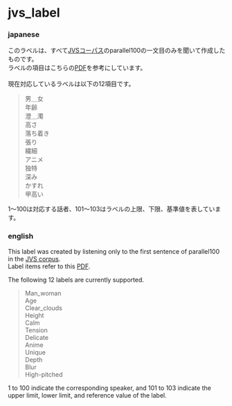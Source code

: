 # jvs_label

### japanese
このラベルは、すべて[JVSコーパス](https://sites.google.com/site/shinnosuketakamichi/research-topics/jvs_corpus)のparallel100の一文目のみを聞いて作成したものです。<br>
ラベルの項目はこちらの[PDF](https://lab.synergy-marketing.co.jp/wpsys/wp-content/uploads/2014/03/201403_asj.pdf)を参考にしています。<br>
<br>
現在対応しているラベルは以下の12項目です。

> 男＿女<br>
年齢<br>
澄＿濁<br>
高さ<br>
落ち着き<br>
張り<br>
繊細<br>
アニメ<br>
独特<br>
深み<br>
かすれ<br>
甲高い<br>

1～100は対応する話者、101～103はラベルの上限、下限、基準値を表しています。


### english
This label was created by listening only to the first sentence of parallel100 in the [JVS corpus](https://sites.google.com/site/shinnosuketakamichi/research-topics/jvs_corpus).<br>
Label items refer to this [PDF](https://lab.synergy-marketing.co.jp/wpsys/wp-content/uploads/2014/03/201403_asj.pdf).

The following 12 labels are currently supported.

> Man_woman <br>
Age <br>
Clear_clouds <br>
Height <br>
Calm <br>
Tension <br>
Delicate <br>
Anime <br>
Unique <br>
Depth <br>
Blur<br>
High-pitched <br>

1 to 100 indicate the corresponding speaker, and 101 to 103 indicate the upper limit, lower limit, and reference value of the label.
